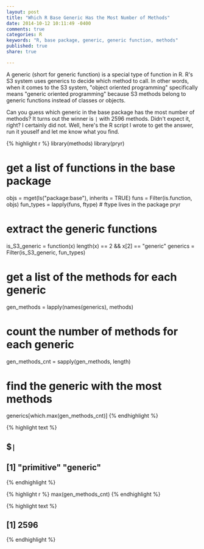 ```yaml
---
layout: post
title: "Which R Base Generic Has the Most Number of Methods"
date: 2014-10-12 10:11:49 -0400
comments: true
categories: R
keywords: "R, base package, generic, generic function, methods"
published: true
share: true

---
```


A generic (short for generic function) is a special type of function in R. R's S3 system uses generics to decide which method to call. In other words, when it comes to the S3 system, "object oriented programming" specifically means "generic oriented programming" because S3 methods belong to generic functions instead of classes or objects. 

Can you guess which generic in the base package has the most number of methods? It turns out the winner is `|` with 2596 methods. Didn't expect it, right? I certainly did not. Well, here's the R script I wrote to get the answer, run it youself and let me know what you find. 


{% highlight r %}
library(methods)
library(pryr)

# get a list of functions in the base package
objs = mget(ls("package:base"), inherits = TRUE)
funs = Filter(is.function, objs)
fun_types = lapply(funs, ftype) # ftype lives in the package pryr

# extract the generic functions
is_S3_generic = function(x) length(x) == 2 && x[2] == "generic"
generics = Filter(is_S3_generic, fun_types)

# get a list of the methods for each generic
gen_methods = lapply(names(generics), methods)

# count the number of methods for each generic
gen_methods_cnt = sapply(gen_methods, length)

# find the generic with the most methods
generics[which.max(gen_methods_cnt)]
{% endhighlight %}



{% highlight text %}
## $`|`
## [1] "primitive" "generic"
{% endhighlight %}



{% highlight r %}
max(gen_methods_cnt)
{% endhighlight %}



{% highlight text %}
## [1] 2596
{% endhighlight %}
